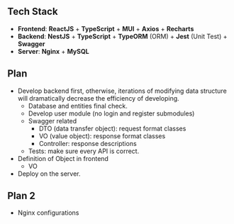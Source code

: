 ## Tech Stack

* **Frontend**: **ReactJS** + **TypeScript** + **MUI** + **Axios** + **Recharts**
* **Backend**: **NestJS** + **TypeScript** + **TypeORM** (ORM) + **Jest** (Unit Test) + **Swagger**
* **Server**: **Nginx** + **MySQL**

## Plan

* Develop backend first, otherwise, iterations of modifying data structure will dramatically decrease the efficiency of developing.
  * Database and entities final check.
  * Develop user module (no login and register submodules)
  * Swagger related
    * DTO (data transfer object): request format classes
    * VO (value object): response format classes
    * Controller: response descriptions
  * Tests: make sure every API is correct.
* Definition of Object in frontend
  * VO
* Deploy on the server.

## Plan 2

* Nginx configurations
